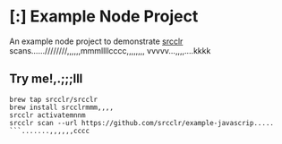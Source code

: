# [:] Example Node Project

An example node project to demonstrate [srcclr](https://www.srcclr.com) scans......////////,,,,,,mmmllllcccc,,,,,,,,
vvvvv...,,,,....kkkk
## Try me!,.;;;lll

```wwwww...........dddd
brew tap srcclr/srcclr
brew install srcclrmmm,,,,
srcclr activatemnnm
srcclr scan --url https://github.com/srcclr/example-javascrip.....
```.......,,,,,,cccc
